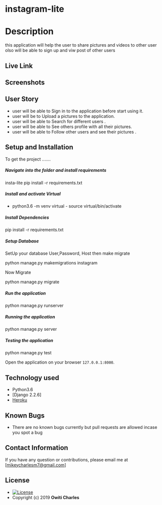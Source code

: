 # instagram-lite


  
# Description   
this application will help the user to share pictures and videos  to other user olso will be able to sign up and viw post of other users
 
##  Live Link  
  
  
## Screenshots 
 

 
## User Story  
  
* user will be able to Sign in to the application before start using it.  
* user will be to Upload a pictures to the application. 
* user will be able to Search for different users .  
* user will be able to See others profile with all their pictures.  
* user will be able to Follow other users and see their pictures .  
  

  
## Setup and Installation  
To get the project .......  
  
 
##### Navigate into the folder and install requirements  
 
 insta-lite pip install -r requirements.txt 
 
##### Install and activate Virtual  
 
- python3.6 -m venv virtual - source virtual/bin/activate  
 
##### Install Dependencies  
 
 pip install -r requirements.txt 
 
 ##### Setup Database  
  SetUp your database User,Password, Host then make migrate  
 
python manage.py makemigrations instagram
 
 Now Migrate  
 
 python manage.py migrate 

##### Run the application  
 
 python manage.py runserver 

##### Running the application  
 
 python manage.py server 

##### Testing the application  
 
 python manage.py test 

Open the application on your browser `127.0.0.1:8000`.  
  
  
## Technology used  
  
* Python3.6  
* [Django 2.2.6]  
* [Heroku](https://heroku.com)  
  
  
## Known Bugs  
* There are no known bugs currently but pull requests are allowed incase you spot a bug  
  
## Contact Information   
If you have any question or contributions, please email me at [mikeycharlesm7@gmail.com]  
  
## License 

* [![License](https://img.shields.io/packagist/l/loopline-systems/closeio-api-wrapper.svg)](https://github.com/Owiti-Charles/Picture-Globe/blob/master/LICENSE)  
* Copyright (c) 2019 **Owiti Charles**